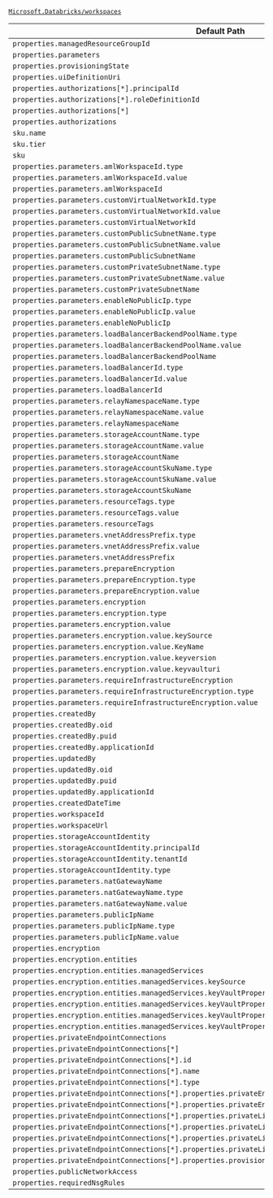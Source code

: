 [`Microsoft.Databricks/workspaces`](https://docs.microsoft.com/en-us/azure/templates/microsoft.databricks/workspaces)

| Default Path | Alias |
|---|---|
| `properties.managedResourceGroupId` | `Microsoft.DataBricks/workspaces/managedResourceGroupId` |
| `properties.parameters` | `Microsoft.DataBricks/workspaces/parameters` |
| `properties.provisioningState` | `Microsoft.DataBricks/workspaces/provisioningState` |
| `properties.uiDefinitionUri` | `Microsoft.DataBricks/workspaces/uiDefinitionUri` |
| `properties.authorizations[*].principalId` | `Microsoft.DataBricks/workspaces/authorizations[*].principalId` |
| `properties.authorizations[*].roleDefinitionId` | `Microsoft.DataBricks/workspaces/authorizations[*].roleDefinitionId` |
| `properties.authorizations[*]` | `Microsoft.DataBricks/workspaces/authorizations[*]` |
| `properties.authorizations` | `Microsoft.DataBricks/workspaces/authorizations` |
| `sku.name` | `Microsoft.DataBricks/workspaces/sku.name` |
| `sku.tier` | `Microsoft.DataBricks/workspaces/sku.tier` |
| `sku` | `Microsoft.DataBricks/workspaces/sku` |
| `properties.parameters.amlWorkspaceId.type` | `Microsoft.DataBricks/workspaces/parameters.amlWorkspaceId.type` |
| `properties.parameters.amlWorkspaceId.value` | `Microsoft.DataBricks/workspaces/parameters.amlWorkspaceId.value` |
| `properties.parameters.amlWorkspaceId` | `Microsoft.DataBricks/workspaces/parameters.amlWorkspaceId` |
| `properties.parameters.customVirtualNetworkId.type` | `Microsoft.DataBricks/workspaces/parameters.customVirtualNetworkId.type` |
| `properties.parameters.customVirtualNetworkId.value` | `Microsoft.DataBricks/workspaces/parameters.customVirtualNetworkId.value` |
| `properties.parameters.customVirtualNetworkId` | `Microsoft.DataBricks/workspaces/parameters.customVirtualNetworkId` |
| `properties.parameters.customPublicSubnetName.type` | `Microsoft.DataBricks/workspaces/parameters.customPublicSubnetName.type` |
| `properties.parameters.customPublicSubnetName.value` | `Microsoft.DataBricks/workspaces/parameters.customPublicSubnetName.value` |
| `properties.parameters.customPublicSubnetName` | `Microsoft.DataBricks/workspaces/parameters.customPublicSubnetName` |
| `properties.parameters.customPrivateSubnetName.type` | `Microsoft.DataBricks/workspaces/parameters.customPrivateSubnetName.type` |
| `properties.parameters.customPrivateSubnetName.value` | `Microsoft.DataBricks/workspaces/parameters.customPrivateSubnetName.value` |
| `properties.parameters.customPrivateSubnetName` | `Microsoft.DataBricks/workspaces/parameters.customPrivateSubnetName` |
| `properties.parameters.enableNoPublicIp.type` | `Microsoft.DataBricks/workspaces/parameters.enableNoPublicIp.type` |
| `properties.parameters.enableNoPublicIp.value` | `Microsoft.DataBricks/workspaces/parameters.enableNoPublicIp.value` |
| `properties.parameters.enableNoPublicIp` | `Microsoft.DataBricks/workspaces/parameters.enableNoPublicIp` |
| `properties.parameters.loadBalancerBackendPoolName.type` | `Microsoft.DataBricks/workspaces/parameters.loadBalancerBackendPoolName.type` |
| `properties.parameters.loadBalancerBackendPoolName.value` | `Microsoft.DataBricks/workspaces/parameters.loadBalancerBackendPoolName.value` |
| `properties.parameters.loadBalancerBackendPoolName` | `Microsoft.DataBricks/workspaces/parameters.loadBalancerBackendPoolName` |
| `properties.parameters.loadBalancerId.type` | `Microsoft.DataBricks/workspaces/parameters.loadBalancerId.type` |
| `properties.parameters.loadBalancerId.value` | `Microsoft.DataBricks/workspaces/parameters.loadBalancerId.value` |
| `properties.parameters.loadBalancerId` | `Microsoft.DataBricks/workspaces/parameters.loadBalancerId` |
| `properties.parameters.relayNamespaceName.type` | `Microsoft.DataBricks/workspaces/parameters.relayNamespaceName.type` |
| `properties.parameters.relayNamespaceName.value` | `Microsoft.DataBricks/workspaces/parameters.relayNamespaceName.value` |
| `properties.parameters.relayNamespaceName` | `Microsoft.DataBricks/workspaces/parameters.relayNamespaceName` |
| `properties.parameters.storageAccountName.type` | `Microsoft.DataBricks/workspaces/parameters.storageAccountName.type` |
| `properties.parameters.storageAccountName.value` | `Microsoft.DataBricks/workspaces/parameters.storageAccountName.value` |
| `properties.parameters.storageAccountName` | `Microsoft.DataBricks/workspaces/parameters.storageAccountName` |
| `properties.parameters.storageAccountSkuName.type` | `Microsoft.DataBricks/workspaces/parameters.storageAccountSkuName.type` |
| `properties.parameters.storageAccountSkuName.value` | `Microsoft.DataBricks/workspaces/parameters.storageAccountSkuName.value` |
| `properties.parameters.storageAccountSkuName` | `Microsoft.DataBricks/workspaces/parameters.storageAccountSkuName` |
| `properties.parameters.resourceTags.type` | `Microsoft.DataBricks/workspaces/parameters.resourceTags.type` |
| `properties.parameters.resourceTags.value` | `Microsoft.DataBricks/workspaces/parameters.resourceTags.value` |
| `properties.parameters.resourceTags` | `Microsoft.DataBricks/workspaces/parameters.resourceTags` |
| `properties.parameters.vnetAddressPrefix.type` | `Microsoft.DataBricks/workspaces/parameters.vnetAddressPrefix.type` |
| `properties.parameters.vnetAddressPrefix.value` | `Microsoft.DataBricks/workspaces/parameters.vnetAddressPrefix.value` |
| `properties.parameters.vnetAddressPrefix` | `Microsoft.DataBricks/workspaces/parameters.vnetAddressPrefix` |
| `properties.parameters.prepareEncryption` | `Microsoft.Databricks/workspaces/parameters.prepareEncryption` |
| `properties.parameters.prepareEncryption.type` | `Microsoft.Databricks/workspaces/parameters.prepareEncryption.type` |
| `properties.parameters.prepareEncryption.value` | `Microsoft.Databricks/workspaces/parameters.prepareEncryption.value` |
| `properties.parameters.encryption` | `Microsoft.Databricks/workspaces/parameters.encryption` |
| `properties.parameters.encryption.type` | `Microsoft.Databricks/workspaces/parameters.encryption.type` |
| `properties.parameters.encryption.value` | `Microsoft.Databricks/workspaces/parameters.encryption.value` |
| `properties.parameters.encryption.value.keySource` | `Microsoft.Databricks/workspaces/parameters.encryption.value.keySource` |
| `properties.parameters.encryption.value.KeyName` | `Microsoft.Databricks/workspaces/parameters.encryption.value.KeyName` |
| `properties.parameters.encryption.value.keyversion` | `Microsoft.Databricks/workspaces/parameters.encryption.value.keyversion` |
| `properties.parameters.encryption.value.keyvaulturi` | `Microsoft.Databricks/workspaces/parameters.encryption.value.keyvaulturi` |
| `properties.parameters.requireInfrastructureEncryption` | `Microsoft.Databricks/workspaces/parameters.requireInfrastructureEncryption` |
| `properties.parameters.requireInfrastructureEncryption.type` | `Microsoft.Databricks/workspaces/parameters.requireInfrastructureEncryption.type` |
| `properties.parameters.requireInfrastructureEncryption.value` | `Microsoft.Databricks/workspaces/parameters.requireInfrastructureEncryption.value` |
| `properties.createdBy` | `Microsoft.Databricks/workspaces/createdBy` |
| `properties.createdBy.oid` | `Microsoft.Databricks/workspaces/createdBy.oid` |
| `properties.createdBy.puid` | `Microsoft.Databricks/workspaces/createdBy.puid` |
| `properties.createdBy.applicationId` | `Microsoft.Databricks/workspaces/createdBy.applicationId` |
| `properties.updatedBy` | `Microsoft.Databricks/workspaces/updatedBy` |
| `properties.updatedBy.oid` | `Microsoft.Databricks/workspaces/updatedBy.oid` |
| `properties.updatedBy.puid` | `Microsoft.Databricks/workspaces/updatedBy.puid` |
| `properties.updatedBy.applicationId` | `Microsoft.Databricks/workspaces/updatedBy.applicationId` |
| `properties.createdDateTime` | `Microsoft.Databricks/workspaces/createdDateTime` |
| `properties.workspaceId` | `Microsoft.Databricks/workspaces/workspaceId` |
| `properties.workspaceUrl` | `Microsoft.Databricks/workspaces/workspaceUrl` |
| `properties.storageAccountIdentity` | `Microsoft.Databricks/workspaces/storageAccountIdentity` |
| `properties.storageAccountIdentity.principalId` | `Microsoft.Databricks/workspaces/storageAccountIdentity.principalId` |
| `properties.storageAccountIdentity.tenantId` | `Microsoft.Databricks/workspaces/storageAccountIdentity.tenantId` |
| `properties.storageAccountIdentity.type` | `Microsoft.Databricks/workspaces/storageAccountIdentity.type` |
| `properties.parameters.natGatewayName` | `Microsoft.Databricks/workspaces/parameters.natGatewayName` |
| `properties.parameters.natGatewayName.type` | `Microsoft.Databricks/workspaces/parameters.natGatewayName.type` |
| `properties.parameters.natGatewayName.value` | `Microsoft.Databricks/workspaces/parameters.natGatewayName.value` |
| `properties.parameters.publicIpName` | `Microsoft.Databricks/workspaces/parameters.publicIpName` |
| `properties.parameters.publicIpName.type` | `Microsoft.Databricks/workspaces/parameters.publicIpName.type` |
| `properties.parameters.publicIpName.value` | `Microsoft.Databricks/workspaces/parameters.publicIpName.value` |
| `properties.encryption` | `Microsoft.Databricks/workspaces/encryption` |
| `properties.encryption.entities` | `Microsoft.Databricks/workspaces/encryption.entities` |
| `properties.encryption.entities.managedServices` | `Microsoft.Databricks/workspaces/encryption.entities.managedServices` |
| `properties.encryption.entities.managedServices.keySource` | `Microsoft.Databricks/workspaces/encryption.entities.managedServices.keySource` |
| `properties.encryption.entities.managedServices.keyVaultProperties` | `Microsoft.Databricks/workspaces/encryption.entities.managedServices.keyVaultProperties` |
| `properties.encryption.entities.managedServices.keyVaultProperties.keyVaultUri` | `Microsoft.Databricks/workspaces/encryption.entities.managedServices.keyVaultProperties.keyVaultUri` |
| `properties.encryption.entities.managedServices.keyVaultProperties.keyName` | `Microsoft.Databricks/workspaces/encryption.entities.managedServices.keyVaultProperties.keyName` |
| `properties.encryption.entities.managedServices.keyVaultProperties.keyVersion` | `Microsoft.Databricks/workspaces/encryption.entities.managedServices.keyVaultProperties.keyVersion` |
| `properties.privateEndpointConnections` | `Microsoft.Databricks/workspaces/privateEndpointConnections` |
| `properties.privateEndpointConnections[*]` | `Microsoft.Databricks/workspaces/privateEndpointConnections[*]` |
| `properties.privateEndpointConnections[*].id` | `Microsoft.Databricks/workspaces/privateEndpointConnections[*].id` |
| `properties.privateEndpointConnections[*].name` | `Microsoft.Databricks/workspaces/privateEndpointConnections[*].name` |
| `properties.privateEndpointConnections[*].type` | `Microsoft.Databricks/workspaces/privateEndpointConnections[*].type` |
| `properties.privateEndpointConnections[*].properties.privateEndpoint` | `Microsoft.Databricks/workspaces/privateEndpointConnections[*].privateEndpoint` |
| `properties.privateEndpointConnections[*].properties.privateEndpoint.id` | `Microsoft.Databricks/workspaces/privateEndpointConnections[*].privateEndpoint.id` |
| `properties.privateEndpointConnections[*].properties.privateLinkServiceConnectionState` | `Microsoft.Databricks/workspaces/privateEndpointConnections[*].privateLinkServiceConnectionState` |
| `properties.privateEndpointConnections[*].properties.privateLinkServiceConnectionState.status` | `Microsoft.Databricks/workspaces/privateEndpointConnections[*].privateLinkServiceConnectionState.status` |
| `properties.privateEndpointConnections[*].properties.privateLinkServiceConnectionState.description` | `Microsoft.Databricks/workspaces/privateEndpointConnections[*].privateLinkServiceConnectionState.description` |
| `properties.privateEndpointConnections[*].properties.privateLinkServiceConnectionState.actionRequired` | `Microsoft.Databricks/workspaces/privateEndpointConnections[*].privateLinkServiceConnectionState.actionRequired` |
| `properties.privateEndpointConnections[*].properties.provisioningState` | `Microsoft.Databricks/workspaces/privateEndpointConnections[*].provisioningState` |
| `properties.publicNetworkAccess` | `Microsoft.Databricks/workspaces/publicNetworkAccess` |
| `properties.requiredNsgRules` | `Microsoft.Databricks/workspaces/requiredNsgRules` |

